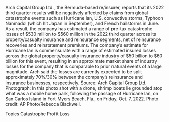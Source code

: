 Arch Capital Group Ltd., the Bermuda-based re/insurer, reports that its 2022 third quarter results will be negatively affected by claims from global catastrophe events such as Hurricane Ian, U.S. convective storms, Typhoon Nanmadol (which hit Japan in September), and French hailstorms in June.
As a result, the company has estimated a range of pre-tax catastrophe losses of $530 million to $560 million in the 2022 third quarter across its property/casualty insurance and reinsurance segments, net of reinsurance recoveries and reinstatement premiums.
The company’s estimate for Hurricane Ian is commensurate with a range of estimated insured losses across the global property/casualty insurance industry of $50 billion to $60 billion for this event, resulting in an approximate market share of industry losses for the company that is comparable to prior natural events of a large magnitude.
Arch said the losses are currently expected to be split approximately 70%/30% between the company’s reinsurance and insurance businesses, respectively.
Source: Arch Capital Group Ltd.
Photograph: In this photo shot with a drone, shrimp boats lie grounded atop what was a mobile home park, following the passage of Hurricane Ian, on San Carlos Island in Fort Myers Beach, Fla., on Friday, Oct. 7, 2022. Photo credit: AP Photo/Rebecca Blackwell.

Topics
Catastrophe
Profit Loss

